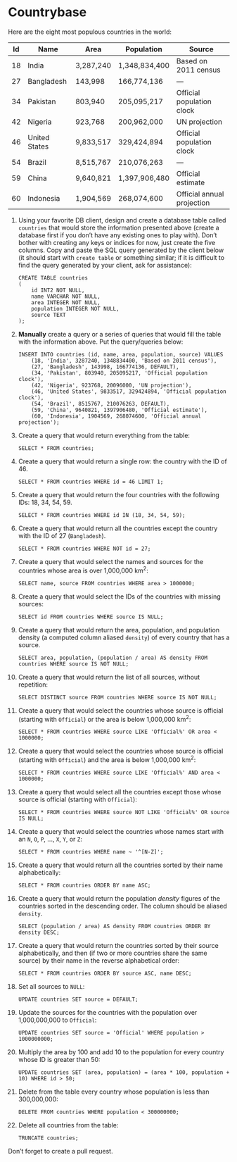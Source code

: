 # Countrybase

Here are the eight most populous countries in the world: 

| Id | Name           | Area      | Population    | Source                     |
|----|----------------|-----------|---------------|----------------------------|
| 18 |  India         | 3,287,240 | 1,348,834,400 | Based on 2011 census       |
| 27 |  Bangladesh    | 143,998   | 166,774,136   | —                          |
| 34 |  Pakistan      | 803,940   | 205,095,217   | Official population clock  |
| 42 |  Nigeria       | 923,768   | 200,962,000   | UN projection              |
| 46 |  United States | 9,833,517 | 329,424,894   | Official population clock  |
| 54 |  Brazil        | 8,515,767 | 210,076,263   | —                          |
| 59 |  China         | 9,640,821 | 1,397,906,480 | Official estimate          |
| 60 |  Indonesia     | 1,904,569 | 268,074,600   | Official annual projection |

1. Using your favorite DB client, design and create a database table called `countries` that would store the information presented above (create a database first if you don’t have any existing ones to play with). Don’t bother with creating any keys or indices for now, just create the five columns. Copy and paste the SQL query generated by the client below (it should start with `create table` or something similar; if it is difficult to find the query generated by your client, ask for assistance):

    ```postgresql
    CREATE TABLE countries
    (
        id INT2 NOT NULL,
        name VARCHAR NOT NULL,
        area INTEGER NOT NULL,
        population INTEGER NOT NULL,
        source TEXT
    );
    ```

2. **Manually** create a query or a series of queries that would fill the table with the information above. Put the query/queries below:

    ```postgresql
    INSERT INTO countries (id, name, area, population, source) VALUES
        (18, 'India', 3287240, 1348834400, 'Based on 2011 census'),
        (27, 'Bangladesh', 143998, 166774136, DEFAULT),
        (34, 'Pakistan', 803940, 205095217, 'Official population clock'),
        (42, 'Nigeria', 923768, 20096000, 'UN projection'),
        (46, 'United States', 9833517, 329424894, 'Official population clock'),
        (54, 'Brazil', 8515767, 210076263, DEFAULT),
        (59, 'China', 9640821, 1397906480, 'Official estimate'),
        (60, 'Indonesia', 1904569, 268074600, 'Official annual projection');
    ```

3. Create a query that would return everything from the table:

    ```postgresql
    SELECT * FROM countries;
    ```

4. Create a query that would return a single row: the country with the ID of 46.

    ```postgresql
    SELECT * FROM countries WHERE id = 46 LIMIT 1;
    ```

5. Create a query that would return the four countries with the following IDs: 18, 34, 54, 59.

    ```postgresql
    SELECT * FROM countries WHERE id IN (18, 34, 54, 59);
    ```

6. Create a query that would return all the countries except the country with the ID of 27 (`Bangladesh`).

    ```postgresql
    SELECT * FROM countries WHERE NOT id = 27;
    ```

7. Create a query that would select the names and sources for the countries whose area is over 1,000,000 km<sup>2</sup>:

    ```postgresql
    SELECT name, source FROM countries WHERE area > 1000000;
    ```
    
8. Create a query that would select the IDs of the countries with missing sources:

    ```postgresql
    SELECT id FROM countries WHERE source IS NULL;
    ```
    
9. Create a query that would return the area, population, and population density (a computed column aliased `density`) of every country that has a source.

    ```postgresql
    SELECT area, population, (population / area) AS density FROM countries WHERE source IS NOT NULL;
    ```
    
10. Create a query that would return the list of all sources, without repetition:

    ```postgresql
    SELECT DISTINCT source FROM countries WHERE source IS NOT NULL;
    ```

11. Create a query that would select the countries whose source is official (starting with `Official`) or the area is below 1,000,000 km<sup>2</sup>:

    ```postgresql
    SELECT * FROM countries WHERE source LIKE 'Official%' OR area < 1000000;
    ```

12. Create a query that would select the countries whose source is official (starting with `Official`) and the area is below 1,000,000 km<sup>2</sup>:

    ```postgresql
    SELECT * FROM countries WHERE source LIKE 'Official%' AND area < 1000000;
    ```
    
13. Create a query that would select all the countries except those whose source is official (starting with `Official`):

    ```postgresql
    SELECT * FROM countries WHERE source NOT LIKE 'Official%' OR source IS NULL;
    ```
    
14. Create a query that would select the countries whose names start with an `N`, `O`, `P`, ..., `X`, `Y`, or `Z`:

    ```postgresql
    SELECT * FROM countries WHERE name ~ '^[N-Z]';
    ```
    
15. Create a query that would return all the countries sorted by their name alphabetically:

    ```postgresql
    SELECT * FROM countries ORDER BY name ASC;
    ```

16. Create a query that would return the population _density_ figures of the countries sorted in the descending order. The column should be aliased `density`.

    ```postgresql
    SELECT (population / area) AS density FROM countries ORDER BY density DESC;
    ```

17. Create a query that would return the countries sorted by their source alphabetically, and then (if two or more countries share the same source) by their name in the reverse alphabetical order:

    ```postgresql
    SELECT * FROM countries ORDER BY source ASC, name DESC;
    ```
    
18. Set all sources to `NULL`:

    ```postgresql
    UPDATE countries SET source = DEFAULT;
    ```
    
19. Update the sources for the countries with the population over 1,000,000,000 to `Official`:

    ```postgresql
    UPDATE countries SET source = 'Official' WHERE population > 1000000000;
    ```
    
20. Multiply the area by 100 and add 10 to the population for every country whose ID is greater than 50:

    ```postgresql
    UPDATE countries SET (area, population) = (area * 100, population + 10) WHERE id > 50;
    ```

21. Delete from the table every country whose population is less than 300,000,000:

    ```postgresql
    DELETE FROM countries WHERE population < 300000000;
    ```

22. Delete all countries from the table:

    ```postgresql
    TRUNCATE countries;
    ```
    
Don’t forget to create a pull request.
